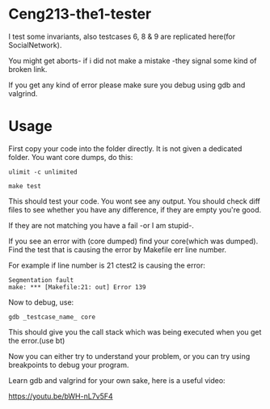 # Ceng213-the1-tester
I test some invariants, also testcases 6, 8 &amp; 9 are replicated here(for SocialNetwork).

You might get aborts- if i did not make a mistake -they signal some kind of broken link.

If you get any kind of error please make sure you debug using gdb and valgrind.

# Usage
First copy your code into the folder directly. It is not given a dedicated folder.
You want core dumps, do this:
```shell
ulimit -c unlimited
```

```shell
make test
```

This should test your code. You wont see any output. You should check diff files to see whether you have any difference, if they are empty you're good.

If they are not matching you have a fail -or I am stupid-. 

If you see an error with (core dumped) find your core(which was dumped). Find the test that is causing the error by Makefile err line number.

For example if line number is 21 ctest2 is causing the error:
```shell
Segmentation fault
make: *** [Makefile:21: out] Error 139
```

Now to debug, use:

```shell
gdb _testcase_name_ core
```

This should give you the call stack which was being executed when you get the error.(use bt)

Now you can either try to understand your problem, or you can try using breakpoints to debug your program.

Learn gdb and valgrind for your own sake, here is a useful video:

https://youtu.be/bWH-nL7v5F4
